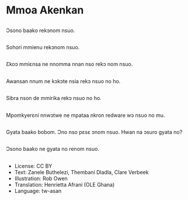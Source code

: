 # Mmoa Akenkan

##
Ɔsono baako rekɔnom nsuo.

##
Sohori mmienu rekɔnom nsuo.

##
Ɛkoɔ mmiɛnsa ne nnomma nnan nso rekɔ nom nsuo.

##
Awansan nnum ne kɔkɔte nsia rekɔ nsuo no ho.

##
Sibra nson de mmirika rekɔ nsuo no ho.

##
Mpomkyerɛni nnwɔtwe ne mpataa nkron redware wɔ nsuo no mu.

##
Gyata baako bobom. Ɔno nso pɛsɛ ɔnom nsuo. Hwan na ɔsuro gyata no?

##
Ɔsono baako ne gyata no renom nsuo.

##
* License: CC BY
* Text: Zanele Buthelezi, Thembani Dladla, Clare Verbeek
* Illustration: Rob Owen
* Translation: Henrietta Afrani (OLE Ghana)
* Language: tw-asan
